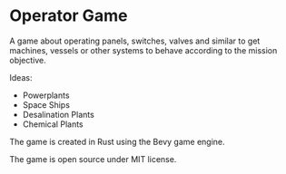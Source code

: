 Operator Game
=============

A game about operating panels, switches, valves and similar to get machines, vessels or other systems to behave according to the mission objective.

Ideas:
- Powerplants
- Space Ships
- Desalination Plants
- Chemical Plants

The game is created in Rust using the Bevy game engine.

The game is open source under MIT license.
